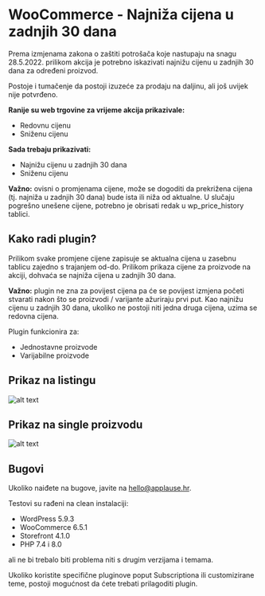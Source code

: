 # WooCommerce - Najniža cijena u zadnjih 30 dana

Prema izmjenama zakona o zaštiti potrošača koje nastupaju na snagu 28.5.2022. prilikom akcija je potrebno iskazivati najnižu cijenu u zadnjih 30 dana za određeni proizvod.

Postoje i tumačenje da postoji izuzeće za prodaju na daljinu, ali još uvijek nije potvrđeno.

**Ranije su web trgovine za vrijeme akcija prikazivale:**

- Redovnu cijenu
- Sniženu cijenu

**Sada trebaju prikazivati:**

- Najnižu cijenu u zadnjih 30 dana
- Sniženu cijenu

**Važno:** ovisni o promjenama cijene, može se dogoditi da prekrižena cijena (tj. najniža u zadnjih 30 dana) bude ista ili niža od aktualne. U slučaju pogrešno unešene cijene, potrebno je obrisati redak u wp_price_history tablici.


## Kako radi plugin?

Prilikom svake promjene cijene zapisuje se aktualna cijena u zasebnu tablicu zajedno s trajanjem od-do. Prilikom prikaza cijene za proizvode na akciji, dohvaća se najniža cijena u zadnjih 30 dana.

**Važno:** plugin ne zna za povijest cijena pa će se povijest izmjena početi stvarati nakon što se proizvodi / varijante ažuriraju prvi put. Kao najnižu cijenu u zadnjih 30 dana, ukoliko ne postoji niti jedna druga cijena, uzima se redovna cijena.

Plugin funkcionira za:

- Jednostavne proizvode
- Varijabilne proizvode

## Prikaz na listingu

![alt text](https://api.applause.hr/lowest-price/listing.png "Listing")

## Prikaz na single proizvodu
![alt text](https://api.applause.hr/lowest-price/single.png "Single")

## Bugovi

Ukoliko naiđete na bugove, javite na hello@applause.hr.

Testovi su rađeni na clean instalaciji:

- WordPress 5.9.3
- WooCommerce 6.5.1
- Storefront 4.1.0
- PHP 7.4 i 8.0

ali ne bi trebalo biti problema niti s drugim verzijama i temama.

Ukoliko koristite specifične pluginove poput Subscriptiona ili customizirane teme, postoji mogućnost da ćete trebati prilagoditi plugin.
